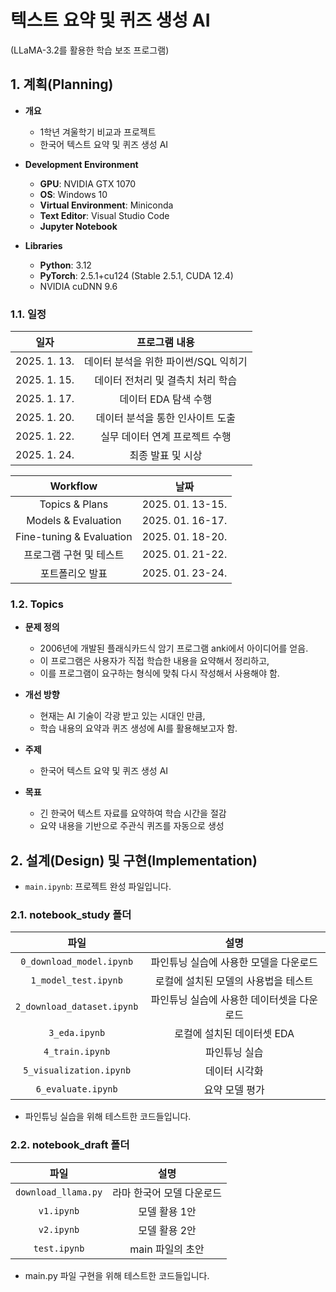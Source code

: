 # 텍스트 요약 및 퀴즈 생성 AI
(LLaMA-3.2를 활용한 학습 보조 프로그램)

## 1. 계획(Planning)
- **개요**
	- 1학년 겨울학기 비교과 프로젝트
	- 한국어 텍스트 요약 및 퀴즈 생성 AI

- **Development Environment**
    - **GPU**: NVIDIA GTX 1070
    - **OS**: Windows 10
    - **Virtual Environment**: Miniconda
    - **Text Editor**: Visual Studio Code
    - **Jupyter Notebook**

- **Libraries**
    - **Python**: 3.12
    - **PyTorch**: 2.5.1+cu124 (Stable 2.5.1, CUDA 12.4)
    - NVIDIA cuDNN 9.6

### 1.1. 일정
|      일자      |        프로그램 내용         |
| :----------: | :--------------------: |
| 2025. 1. 13. | 데이터 분석을 위한 파이썬/SQL 익히기 |
| 2025. 1. 15. |  데이터 전처리 및 결측치 처리 학습   |
| 2025. 1. 17. |     데이터 EDA 탐색 수행      |
| 2025. 1. 20. |   데이터 분석을 통한 인사이트 도출   |
| 2025. 1. 22. |   실무 데이터 연계 프로젝트 수행    |
| 2025. 1. 24. |       최종 발표 및 시상       |

|         Workflow         |        날짜        |
| :----------------------: | :--------------: |
|      Topics & Plans      | 2025. 01. 13-15. |
|   Models & Evaluation    | 2025. 01. 16-17. |
| Fine-tuning & Evaluation | 2025. 01. 18-20. |
|      프로그램 구현 및 테스트       | 2025. 01. 21-22. |
|         포트폴리오 발표         | 2025. 01. 23-24. |

### 1.2. Topics
- **문제 정의**
	- 2006년에 개발된 플래식카드식 암기 프로그램 anki에서 아이디어를 얻음.
	- 이 프로그램은 사용자가 직접 학습한 내용을 요약해서 정리하고,
	- 이를 프로그램이 요구하는 형식에 맞춰 다시 작성해서 사용해야 함.

- **개선 방향**
	- 현재는 AI 기술이 각광 받고 있는 시대인 만큼,
	- 학습 내용의 요약과 퀴즈 생성에 AI를 활용해보고자 함.

- **주제**
	- 한국어 텍스트 요약 및 퀴즈 생성 AI

- **목표**
	- 긴 한국어 텍스트 자료를 요약하여 학습 시간을 절감
	- 요약 내용을 기반으로 주관식 퀴즈를 자동으로 생성

## 2. 설계(Design) 및 구현(Implementation)
- `main.ipynb`: 프로젝트 완성 파일입니다.

### 2.1. notebook_study 폴더
|             파일             |           설명            |
| :------------------------: | :---------------------: |
|  `0_download_model.ipynb`  |  파인튜닝 실습에 사용한 모델을 다운로드  |
|    `1_model_test.ipynb`    |  로컬에 설치된 모델의 사용법을 테스트   |
| `2_download_dataset.ipynb` | 파인튜닝 실습에 사용한 데이터셋을 다운로드 |
|       `3_eda.ipynb`        |    로컬에 설치된 데이터셋 EDA     |
|      `4_train.ipynb`       |         파인튜닝 실습         |
|  `5_visualization.ipynb`   |         데이터 시각화         |
|     `6_evaluate.ipynb`     |        요약 모델 평가         |
- 파인튜닝 실습을 위해 테스트한 코드들입니다.

### 2.2. notebook_draft 폴더
|         파일          |       설명       |
| :-----------------: | :------------: |
| `download_llama.py` | 라마 한국어 모델 다운로드 |
|     `v1.ipynb`      |    모델 활용 1안    |
|     `v2.ipynb`      |    모델 활용 2안    |
|    `test.ipynb`     |  main 파일의 초안   |
- main.py 파일 구현을 위해 테스트한 코드들입니다.
